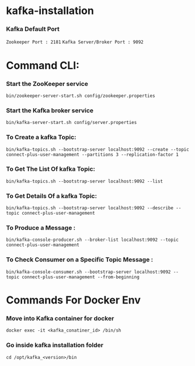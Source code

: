 # kafka-installation

### Kafka Default Port
```Zookeeper Port : 2181```
```Kafka Server/Broker Port : 9092```

# Command CLI:
###  Start the ZooKeeper service
```bin/zookeeper-server-start.sh config/zookeeper.properties```

###  Start the Kafka broker service
```bin/kafka-server-start.sh config/server.properties```

### To Create a kafka Topic:
```bin/kafka-topics.sh --bootstrap-server localhost:9092 --create --topic connect-plus-user-management --partitions 3 --replication-factor 1```

### To Get The List Of kafka Topic:
```bin/kafka-topics.sh --bootstrap-server localhost:9092 --list```

### To Get Details Of a kafka Topic:
```bin/kafka-topics.sh --bootstrap-server localhost:9092 --describe --topic connect-plus-user-management```

### To Produce a Message :
```bin/kafka-console-producer.sh --broker-list localhost:9092 --topic connect-plus-user-management```

### To Check Consumer on a Specific Topic Message :
```bin/kafka-console-consumer.sh --bootstrap-server localhost:9092 --topic connect-plus-user-management --from-beginning```


# Commands For Docker Env

### Move into Kafka container for docker
```docker exec -it <kafka_conatiner_id> /bin/sh```
### Go inside kafka installation folder
```cd /opt/kafka_<version>/bin```
